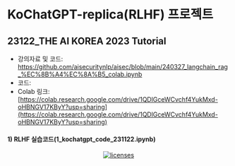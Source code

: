 # KoChatGPT-replica(RLHF) 프로젝트

## 23122_THE AI KOREA 2023 Tutorial
- 강의자료 및 코드: https://github.com/aisecuritynlp/aisec/blob/main/240327_langchain_rag_%EC%8B%A4%EC%8A%B5_colab.ipynb
- 코드: 
- Colab 링크: [https://colab.research.google.com/drive/1QDlGceWCvchf4YukMxd-oHBNGV17KByY?usp=sharing](https://colab.research.google.com/drive/1QDlGceWCvchf4YukMxd-oHBNGV17KByY?usp=sharing)

#### 1) RLHF 실습코드(1_kochatgpt_code_231122.ipynb)
<p align="center">
  <a href="[https://colab.research.google.com/drive/1_aws1VolXkvd4xIrFExTdc3qd1hm7nNv?usp=sharing](https://colab.research.google.com/drive/1QDlGceWCvchf4YukMxd-oHBNGV17KByY?usp=sharing)">
    <img alt="licenses" src="https://colab.research.google.com/assets/colab-badge.svg"></a>
  <a href="https://github.com/airobotlab/KoChatGPT/stargazers">
</p>
